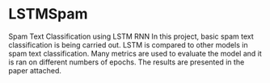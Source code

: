# LSTMSpam
Spam Text Classification using LSTM RNN
In this project, basic spam text classification is being carried out. LSTM is compared to other models in spam text classification. Many metrics are used to evaluate the model and it is ran on different numbers of epochs. The results are presented in the paper attached.
